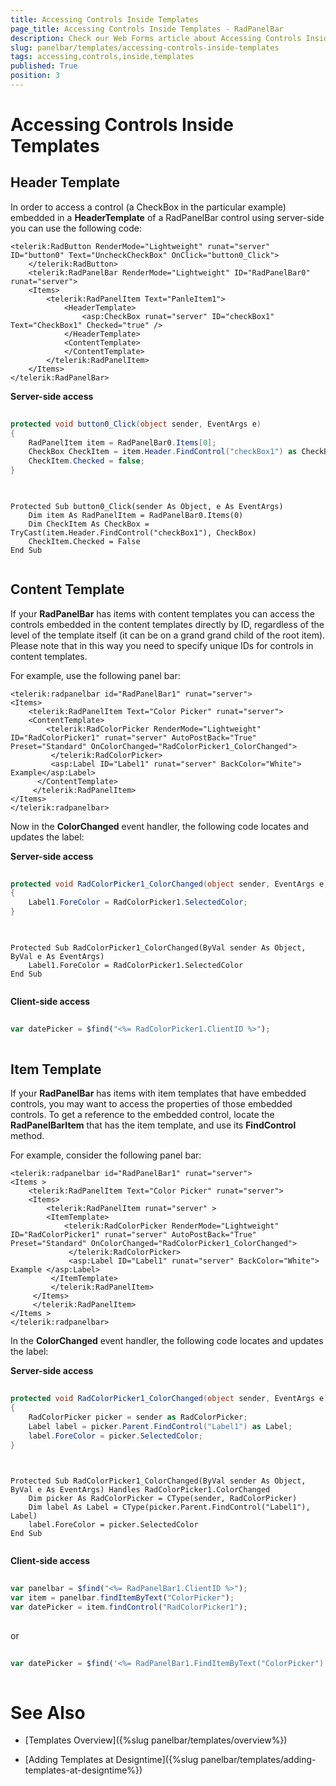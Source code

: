 ```yaml
---
title: Accessing Controls Inside Templates
page_title: Accessing Controls Inside Templates - RadPanelBar
description: Check our Web Forms article about Accessing Controls Inside Templates.
slug: panelbar/templates/accessing-controls-inside-templates
tags: accessing,controls,inside,templates
published: True
position: 3
---
```


# Accessing Controls Inside Templates



## Header Template

In order to access a control (a CheckBox in the particular example) embedded in a **HeaderTemplate** of a RadPanelBar control using server-side you can use the following code:

````ASPNET
<telerik:RadButton RenderMode="Lightweight" runat="server" ID="button0" Text="UncheckCheckBox" OnClick="button0_Click">
    </telerik:RadButton> 
    <telerik:RadPanelBar RenderMode="Lightweight" ID="RadPanelBar0" runat="server">
    <Items>
        <telerik:RadPanelItem Text="PanleItem1">
            <HeaderTemplate>
                <asp:CheckBox runat="server" ID="checkBox1" Text="CheckBox1" Checked="true" />
            </HeaderTemplate>
            <ContentTemplate>
            </ContentTemplate>
        </telerik:RadPanelItem>
    </Items>
</telerik:RadPanelBar>
````



**Server-side access**



````C#
	
protected void button0_Click(object sender, EventArgs e)
{
    RadPanelItem item = RadPanelBar0.Items[0];
    CheckBox CheckItem = item.Header.FindControl("checkBox1") as CheckBox;
    CheckItem.Checked = false;
}
	
````
````VB.NET

Protected Sub button0_Click(sender As Object, e As EventArgs)
    Dim item As RadPanelItem = RadPanelBar0.Items(0)
    Dim CheckItem As CheckBox = TryCast(item.Header.FindControl("checkBox1"), CheckBox)
    CheckItem.Checked = False
End Sub
	
````


## Content Template

If your **RadPanelBar** has items with content templates you can access the controls embedded in the content templates directly by ID, regardless of the level of the template itself (it can be on a grand grand child of the root item). Please note that in this way you need to specify unique IDs for controls in content templates.

For example, use the following panel bar:

````ASPNET
<telerik:radpanelbar id="RadPanelBar1" runat="server">    
<Items>        
    <telerik:RadPanelItem Text="Color Picker" runat="server">            
    <ContentTemplate>                
        <telerik:RadColorPicker RenderMode="Lightweight" ID="RadColorPicker1" runat="server" AutoPostBack="True" Preset="Standard" OnColorChanged="RadColorPicker1_ColorChanged">              
         </telerik:RadColorPicker>    
         <asp:Label ID="Label1" runat="server" BackColor="White"> Example</asp:Label>            
      </ContentTemplate>        
     </telerik:RadPanelItem>    
</Items>
</telerik:radpanelbar>
````



Now in the **ColorChanged** event handler, the following code locates and updates the label:

**Server-side access**



````C#
	
protected void RadColorPicker1_ColorChanged(object sender, EventArgs e)
{
    Label1.ForeColor = RadColorPicker1.SelectedColor;
}
	
````
````VB.NET
	
Protected Sub RadColorPicker1_ColorChanged(ByVal sender As Object, ByVal e As EventArgs)
    Label1.ForeColor = RadColorPicker1.SelectedColor
End Sub
	
````


**Client-side access**

````JavaScript
	     
var datePicker = $find("<%= RadColorPicker1.ClientID %>");
				
````



## Item Template

If your **RadPanelBar** has items with item templates that have embedded controls, you may want to access the properties of those embedded controls. To get a reference to the embedded control, locate the **RadPanelBarItem** that has the item template, and use its **FindControl** method.

For example, consider the following panel bar:

````ASPNET
<telerik:radpanelbar id="RadPanelBar1" runat="server">  
<Items >    
    <telerik:RadPanelItem Text="Color Picker" runat="server">      
    <Items>        
        <telerik:RadPanelItem runat="server" >            
        <ItemTemplate>                
            <telerik:RadColorPicker RenderMode="Lightweight" ID="RadColorPicker1" runat="server" AutoPostBack="True" Preset="Standard" OnColorChanged="RadColorPicker1_ColorChanged">               
             </telerik:RadColorPicker>                
             <asp:Label ID="Label1" runat="server" BackColor="White"> Example </asp:Label>            
         </ItemTemplate>        
         </telerik:RadPanelItem>      
     </Items>   
     </telerik:RadPanelItem> 
</Items >
</telerik:radpanelbar>
````



In the **ColorChanged** event handler, the following code locates and updates the label:

**Server-side access**



````C#
	
protected void RadColorPicker1_ColorChanged(object sender, EventArgs e)
{
    RadColorPicker picker = sender as RadColorPicker;
    Label label = picker.Parent.FindControl("Label1") as Label;
    label.ForeColor = picker.SelectedColor;
}
	
````
````VB.NET
	
Protected Sub RadColorPicker1_ColorChanged(ByVal sender As Object, ByVal e As EventArgs) Handles RadColorPicker1.ColorChanged
    Dim picker As RadColorPicker = CType(sender, RadColorPicker)
    Dim label As Label = CType(picker.Parent.FindControl("Label1"), Label)
    label.ForeColor = picker.SelectedColor
End Sub
	
````


**Client-side access**

````JavaScript
	     
var panelbar = $find("<%= RadPanelBar1.ClientID %>");
var item = panelbar.findItemByText("ColorPicker");
var datePicker = item.findControl("RadColorPicker1");
				
````



or

````JavaScript
		   
var datePicker = $find('<%= RadPanelBar1.FindItemByText("ColorPicker").FindControl("RadColorPicker1").ClientID %>');
	          
````



# See Also

 * [Templates Overview]({%slug panelbar/templates/overview%})

 * [Adding Templates at Designtime]({%slug panelbar/templates/adding-templates-at-designtime%})
